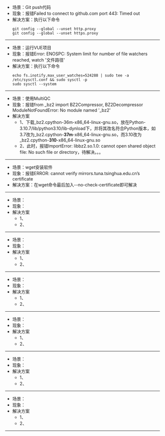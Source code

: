 * 场景：Git push代码
* 现象：报错Failed to connect to github.com port 443: Timed out
* 解决方案：执行以下命令
    ```
    git config --global --unset http.proxy
    git config --global --unset https.proxy
    ```
****
* 场景：运行VUE项目
* 现象：报错Error: ENOSPC: System limit for number of file watchers reached, watch '文件路径'
* 解决方案：执行以下命令
    ```
    echo fs.inotify.max_user_watches=524288 | sudo tee -a /etc/sysctl.conf && sudo sysctl -p 
    sudo sysctl --system
    ```
****
* 场景：使用MultiQC
* 现象：报错from _bz2 import BZ2Compressor, BZ2Decompressor ModuleNotFoundError: No module named '_bz2'
* 解决方案
    * 1、下载_bz2.cpython-36m-x86_64-linux-gnu.so，放在Python-3.10.7/lib/python3.10/lib-dynload下，并将其改名符合Python版本，如3.7改为_bz2.cpython-**37m**-x86_64-linux-gnu.so，而3.10改为_bz2.cpython-**310**-x86_64-linux-gnu.so
    * 2、此时，报错ImportError: libbz2.so.1.0: cannot open shared object file: No such file or directory，待解决。。。
****
* 场景：wget安装软件
* 现象：报错ERROR: cannot verify mirrors.tuna.tsinghua.edu.cn’s certificate
* 解决方案：在wget命令最后加入--no-check-certificate即可解决
****
* 场景：
* 现象：
* 解决方案
    * 1、
    * 2、
****
* 场景：
* 现象：
* 解决方案
    * 1、
    * 2、
****

* 场景：
* 现象：
* 解决方案
    * 1、
    * 2、
****
* 场景：
* 现象：
* 解决方案
    * 1、
    * 2、
****
* 场景：
* 现象：
* 解决方案
    * 1、
    * 2、
****
* 场景：
* 现象：
* 解决方案
    * 1、
    * 2、
****